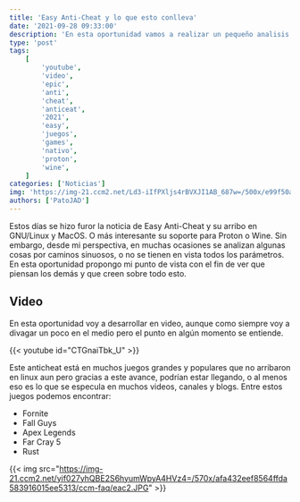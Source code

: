 ```yaml
---
title: 'Easy Anti-Cheat y lo que esto conlleva'
date: '2021-09-28 09:33:00'
description: 'En esta oportunidad vamos a realizar un pequeño analisis sobre la jugada de Epic sobre su Anti-Cheat y como esto se mueve en el mundo de linux'
type: 'post'
tags:
    [
        'youtube',
        'video',
        'epic',
        'anti',
        'cheat',
        'anticeat',
        '2021',
        'easy',
        'juegos',
        'games',
        'nativo',
        'proton',
        'wine',
    ]
categories: ['Noticias']
img: 'https://img-21.ccm2.net/Ld3-iIfPXljs4rBVXJI1AB_687w=/500x/e99f50ae47084905b3a908edb44ac527/ccm-faq/eac1.png'
authors: ['PatoJAD']
---
```


Estos días se hizo furor la noticia de Easy Anti-Cheat y su arribo en GNU/Linux y MacOS. O más interesante su soporte para Proton o Wine. Sin embargo, desde mi perspectiva, en muchas ocasiones se analizan algunas cosas por caminos sinuosos, o no se tienen en vista todos los parámetros. En esta oportunidad propongo mi punto de vista con el fin de ver que piensan los demás y que creen sobre todo esto.

## Video

En esta oportunidad voy a desarrollar en video, aunque como siempre voy a divagar un poco en el medio pero el punto en algún momento se entiende.

{{< youtube id="CTGnaiTbk_U" >}}

Este anticheat está en muchos juegos grandes y populares que no arribaron en linux aun pero gracias a este avance, podrían estar llegando, o al menos eso es lo que se especula en muchos videos, canales y blogs. Entre estos juegos podemos encontrar:

-   Fornite
-   Fall Guys
-   Apex Legends
-   Far Cray 5
-   Rust

{{< img src="https://img-21.ccm2.net/yif027yhQBE2S6hyumWpyA4HVz4=/570x/afa432eef8564ffda583916015ee5313/ccm-faq/eac2.JPG" >}}
